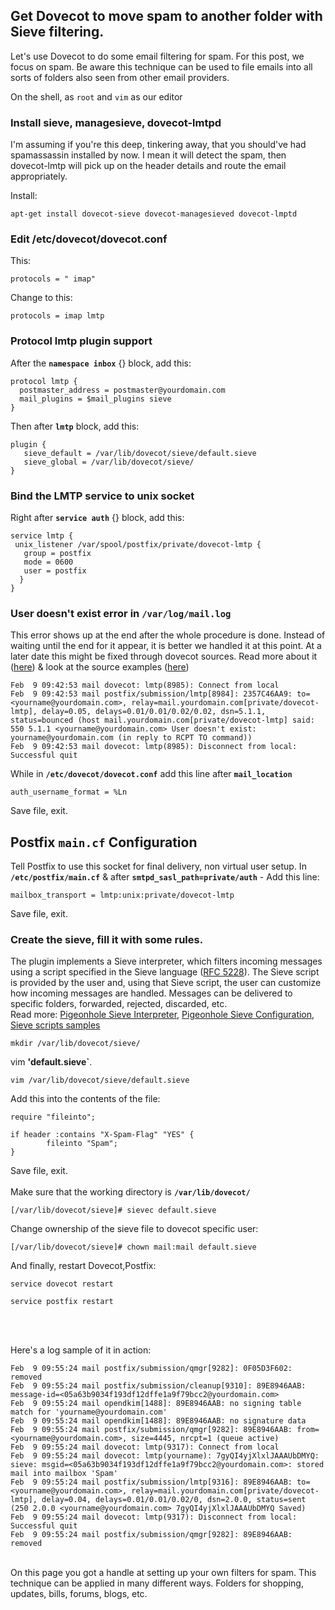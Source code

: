 ## Get Dovecot to move spam to another folder with Sieve filtering.
Let's use Dovecot to do some email filtering for spam. For this post, we focus on spam. Be aware this technique can be used to file emails into all sorts of folders also seen from other email providers.

On the shell, as `root` and `vim` as our editor

### Install sieve, managesieve, dovecot-lmtpd
I'm assuming if you're this deep, tinkering away, that you should've had spamassassin installed by now. I mean it will detect the spam, then dovecot-lmtp will pick up on the header details and route the email appropriately.<p>
Install:
~~~~
apt-get install dovecot-sieve dovecot-managesieved dovecot-lmptd
~~~~

### Edit /etc/dovecot/dovecot.conf
This:
~~~~
protocols = " imap"
~~~~
Change to this:
~~~~
protocols = imap lmtp
~~~~

### Protocol lmtp plugin support
After the **`namespace inbox`** {} block, add this:
~~~~
protocol lmtp {
  postmaster_address = postmaster@yourdomain.com
  mail_plugins = $mail_plugins sieve
}
~~~~
Then after **`lmtp`** block, add this:
~~~~
plugin {
   sieve_default = /var/lib/dovecot/sieve/default.sieve
   sieve_global = /var/lib/dovecot/sieve/
}
~~~~

### Bind the LMTP service to unix socket
Right after **`service auth`** {} block, add this:
~~~~
service lmtp {
 unix_listener /var/spool/postfix/private/dovecot-lmtp {
   group = postfix
   mode = 0600
   user = postfix
  }
}
~~~~

### User doesn't exist error in **`/var/log/mail.log`**
This error shows up at the end after the whole procedure is done. Instead of waiting until the end for it appear, it is better we handled it at this point. At a later date this might be fixed through dovecot sources. Read more about it ([here](https://utcc.utoronto.ca/~cks/space/blog/sysadmin/DovecotIgnoreDomainOnAuth)) & look at the source examples ([here](https://github.com/dovecot/core/blob/master/doc/example-config/conf.d/10-auth.conf))
~~~~
Feb  9 09:42:53 mail dovecot: lmtp(8985): Connect from local
Feb  9 09:42:53 mail postfix/submission/lmtp[8984]: 2357C46AA9: to=<yourname@yourdomain.com>, relay=mail.yourdomain.com[private/dovecot-lmtp], delay=0.05, delays=0.01/0.01/0.02/0.02, dsn=5.1.1, status=bounced (host mail.yourdomain.com[private/dovecot-lmtp] said: 550 5.1.1 <yourname@yourdomain.com> User doesn't exist: yourname@yourdomain.com (in reply to RCPT TO command))
Feb  9 09:42:53 mail dovecot: lmtp(8985): Disconnect from local: Successful quit
~~~~
While in **`/etc/dovecot/dovecot.conf`** add this line after **`mail_location`**
~~~~
auth_username_format = %Ln
~~~~
Save file, exit.

## Postfix **`main.cf`** Configuration
Tell Postfix to use this socket for final delivery, non virtual user setup. In **`/etc/postfix/main.cf`** & after **`smtpd_sasl_path=private/auth`** - Add this line:
~~~~
mailbox_transport = lmtp:unix:private/dovecot-lmtp
~~~~
Save file, exit.

### Create the sieve, fill it with some rules.
The plugin implements a Sieve interpreter, which filters incoming messages using a script specified in the Sieve language ([RFC 5228](http://tools.ietf.org/html/rfc5228/)). The Sieve script is provided by the user and, using that Sieve script, the user can customize how incoming messages are handled. Messages can be delivered to specific folders, forwarded, rejected, discarded, etc.<br> Read more: [Pigeonhole Sieve Interpreter](https://wiki2.dovecot.org/Pigeonhole/Sieve), [Pigeonhole Sieve Configuration](https://wiki2.dovecot.org/Pigeonhole/Sieve/Configuration#Pigeonhole_Sieve_Configuration), [Sieve scripts samples](https://p5r.uk/blog/2011/sieve-tutorial.html)
~~~~
mkdir /var/lib/dovecot/sieve/
~~~~
vim **'default.sieve`**.
~~~~
vim /var/lib/dovecot/sieve/default.sieve
~~~~
Add this into the contents of the file:
~~~~
require "fileinto";

if header :contains "X-Spam-Flag" "YES" {
        fileinto "Spam";
}
~~~~
Save file, exit.
<br>
<br>
Make sure that the working directory is **`/var/lib/dovecot/`**
~~~~
[/var/lib/dovecot/sieve]# sievec default.sieve
~~~~
Change ownership of the sieve file to dovecot specific user:
~~~~
[/var/lib/dovecot/sieve]# chown mail:mail default.sieve
~~~~

And finally, restart Dovecot,Postfix:
~~~~
service dovecot restart 
~~~~
~~~~
service postfix restart
~~~~
<br>
<br>

Here's a log sample of it in action:
~~~~
Feb  9 09:55:24 mail postfix/submission/qmgr[9282]: 0F05D3F602: removed
Feb  9 09:55:24 mail postfix/submission/cleanup[9310]: 89E8946AAB: message-id=<05a63b9034f193df12dffe1a9f79bcc2@yourdomain.com>
Feb  9 09:55:24 mail opendkim[1488]: 89E8946AAB: no signing table match for 'yourname@yourdomain.com'
Feb  9 09:55:24 mail opendkim[1488]: 89E8946AAB: no signature data
Feb  9 09:55:24 mail postfix/submission/qmgr[9282]: 89E8946AAB: from=<yourname@yourdomain.com>, size=4445, nrcpt=1 (queue active)
Feb  9 09:55:24 mail dovecot: lmtp(9317): Connect from local
Feb  9 09:55:24 mail dovecot: lmtp(yourname): 7gyQI4yjXlxlJAAAUbDMYQ: sieve: msgid=<05a63b9034f193df12dffe1a9f79bcc2@yourdomain.com>: stored mail into mailbox 'Spam'
Feb  9 09:55:24 mail postfix/submission/lmtp[9316]: 89E8946AAB: to=<yourname@yourdomain.com>, relay=mail.yourdomain.com[private/dovecot-lmtp], delay=0.04, delays=0.01/0.01/0.02/0, dsn=2.0.0, status=sent (250 2.0.0 <yourname@yourdomain.com> 7gyQI4yjXlxlJAAAUbDMYQ Saved)
Feb  9 09:55:24 mail dovecot: lmtp(9317): Disconnect from local: Successful quit
Feb  9 09:55:24 mail postfix/submission/qmgr[9282]: 89E8946AAB: removed
~~~~
<br>
On this page you got a handle at setting up your own filters for spam. This technique can be applied in many different ways. Folders for shopping, updates, bills, forums, blogs, etc.
